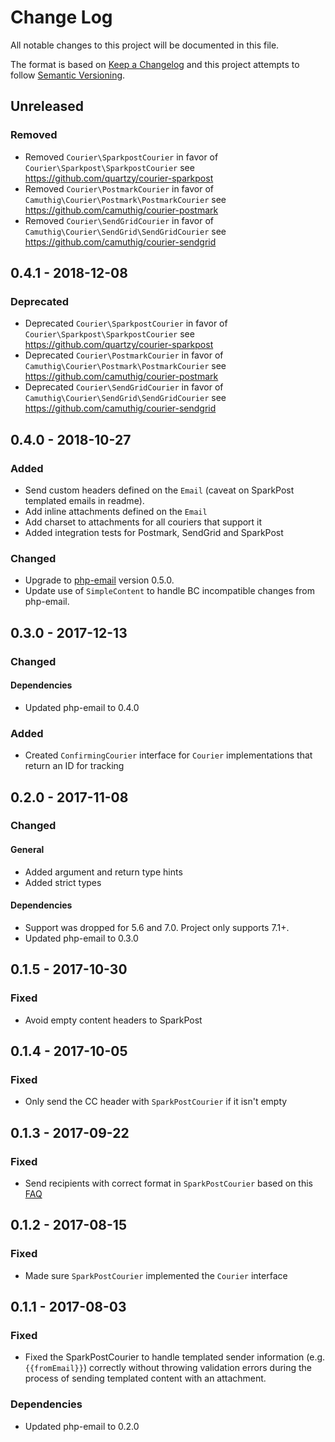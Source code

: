 # Change Log

All notable changes to this project will be documented in this file.

The format is based on [Keep a Changelog](http://keepachangelog.com/en/1.0.0/)
and this project attempts to follow [Semantic Versioning](http://semver.org/spec/v2.0.0.html).

## Unreleased

### Removed

* Removed `Courier\SparkpostCourier` in favor of `Courier\Sparkpost\SparkpostCourier` see https://github.com/quartzy/courier-sparkpost
* Removed `Courier\PostmarkCourier` in favor of `Camuthig\Courier\Postmark\PostmarkCourier` see https://github.com/camuthig/courier-postmark
* Removed `Courier\SendGridCourier` in favor of `Camuthig\Courier\SendGrid\SendGridCourier` see https://github.com/camuthig/courier-sendgrid

## 0.4.1 - 2018-12-08

### Deprecated

* Deprecated `Courier\SparkpostCourier` in favor of `Courier\Sparkpost\SparkpostCourier` see https://github.com/quartzy/courier-sparkpost
* Deprecated `Courier\PostmarkCourier` in favor of `Camuthig\Courier\Postmark\PostmarkCourier` see https://github.com/camuthig/courier-postmark
* Deprecated `Courier\SendGridCourier` in favor of `Camuthig\Courier\SendGrid\SendGridCourier` see https://github.com/camuthig/courier-sendgrid

## 0.4.0 - 2018-10-27

### Added

* Send custom headers defined on the `Email` (caveat on SparkPost templated emails in readme).
* Add inline attachments defined on the `Email`
* Add charset to attachments for all couriers that support it
* Added integration tests for Postmark, SendGrid and SparkPost

### Changed

* Upgrade to [php-email](https://github.com/quartzy/php-email) version 0.5.0.
* Update use of `SimpleContent` to handle BC incompatible changes from php-email.

## 0.3.0 - 2017-12-13

### Changed

#### Dependencies

* Updated php-email to 0.4.0

### Added

* Created `ConfirmingCourier` interface for `Courier` implementations that return an ID for tracking

## 0.2.0 - 2017-11-08

### Changed

#### General

* Added argument and return type hints
* Added strict types

#### Dependencies

* Support was dropped for 5.6 and 7.0. Project only supports 7.1+.
* Updated php-email to 0.3.0

## 0.1.5 - 2017-10-30

### Fixed

* Avoid empty content headers to SparkPost

## 0.1.4 - 2017-10-05

### Fixed

* Only send the CC header with `SparkPostCourier` if it isn't empty

## 0.1.3 - 2017-09-22

### Fixed

* Send recipients with correct format in `SparkPostCourier` based on this [FAQ](https://www.sparkpost.com/docs/faq/cc-bcc-with-rest-api/)

## 0.1.2 - 2017-08-15

### Fixed

* Made sure `SparkPostCourier` implemented the `Courier` interface

## 0.1.1 - 2017-08-03

### Fixed

* Fixed the SparkPostCourier to handle templated sender information (e.g. `{{fromEmail}}`) correctly without throwing validation errors during the process of sending templated content with an attachment.

### Dependencies

* Updated php-email to 0.2.0
